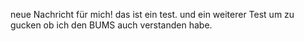 neue Nachricht für mich!
das ist ein test.
und ein weiterer Test um zu gucken ob ich den BUMS auch verstanden habe.
